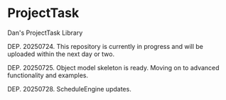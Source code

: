 # ProjectTask
Dan's ProjectTask Library

DEP. 20250724. This repository is currently in progress and will be uploaded within the next day or two.

DEP. 20250725. Object model skeleton is ready. Moving on to advanced functionality and examples.

DEP. 20250728. ScheduleEngine updates.
